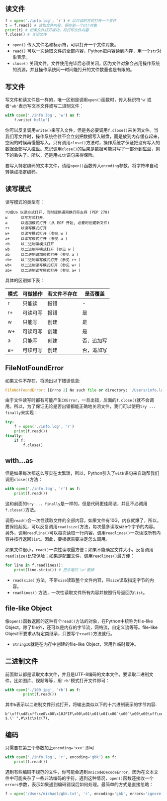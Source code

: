 <a name="34ac43ca"></a>
## 读文件

```python
f = open('./info.log', 'r') # 以只读的方式打开一个文件
t = f.read() # 读取文件内容，保存到一个str对象
print(t) # 如果文件打开成功，将打印文件内容
f.close() # 关闭文件
```

- `open()` 传入文件名和标示符，可以打开一个文件对象。
- `read()` 可以一次读取文件的全部内容，Python把内容读到内存，用一个`str`对象表示。
- `close()` 关闭文件，文件使用完毕后必须关闭，因为文件对象会占用操作系统的资源，并且操作系统同一时间能打开的文件数量也是有限的。

<a name="8d70c35a"></a>
## 写文件

写文件和读文件是一样的，唯一区别是调用`open()`函数时，传入标识符`'w'`或者`'wb'`表示写文本文件或写二进制文件：

```python
with open('./info.log', 'w') as f:
    f.write('hello')
```

你可以反复调用`write()`来写入文件，但是务必要调用`f.close()`来关闭文件。当我们写文件时，操作系统往往不会立刻把数据写入磁盘，而是放到内存缓存起来，空闲的时候再慢慢写入。只有调用`close()`方法时，操作系统才保证把没有写入的数据全部写入磁盘。忘记调用`close()`的后果是数据可能只写了一部分到磁盘，剩下的丢失了。所以，还是用`with`语句来得保险。

要写入特定编码的文本文件，请给`open()`函数传入`encoding`参数，将字符串自动转换成指定编码。

<a name="3ffd735b"></a>
## 读写模式

读写模式的类型有：

```
rU或Ua 以读方式打开, 同时提供通用换行符支持 (PEP 278)
w      以写方式打开，
a      以追加模式打开 (从 EOF 开始, 必要时创建新文件)
r+     以读写模式打开
w+     以读写模式打开 (参见 w )
a+     以读写模式打开 (参见 a )
rb     以二进制读模式打开
wb     以二进制写模式打开 (参见 w )
ab     以二进制追加模式打开 (参见 a )
rb+    以二进制读写模式打开 (参见 r+ )
wb+    以二进制读写模式打开 (参见 w+ )
ab+    以二进制读写模式打开 (参见 a+ )
```

具体的区别如下表：

| 模式 | 可做操作 | 若文件不存在 | 是否覆盖 |
| --- | --- | --- | --- |
| r | 只能读 | 报错 | - |
| r+ | 可读可写 | 报错 | 是 |
| w | 只能写 | 创建 | 是 |
| w+ | 可读可写 | 创建 | 是 |
| a | 只能写 | 创建 | 否，追加写 |
| a+ | 可读可写 | 创建 | 否，追加写 |


<a name="FileNotFoundError"></a>
## FileNotFoundError

如果文件不存在，将抛出以下错误信息:

```python
FileNotFoundError: [Errno 2] No such file or directory: '/Users/info.log'
```

由于文件读写时都有可能产生`IOError`，一旦出错，后面的`f.close()`就不会调用。所以，为了保证无论是否出错都能正确地关闭文件，我们可以使用`try ... finally`来实现：

```python
try:
    f = open('./info.log', 'r')
    print(f.read())
finally:
    if f:
        f.close()
```

<a name="with...as"></a>
## with...as

但是如果每次都这么写实在太繁琐，所以，Python引入了`with`语句来自动帮我们调用`close()`方法：

```python
with open('./info.log', 'r') as f:
    print(f.read())
```

这和前面的`try ... finally`是一样的，但是代码更佳简洁，并且不必调用`f.close()`方法。

调用`read()`会一次性读取文件的全部内容，如果文件有10G，内存就爆了，所以，要保险起见，可以反复调用`read(size)`方法，每次最多读取size个字节的内容。另外，调用`readline()`可以每次读取一行内容，调用`readlines()`一次读取所有内容并按行返回`list`。因此，要根据需要决定怎么调用。

如果文件很小，`read()`一次性读取最方便；如果不能确定文件大小，反复调用`read(size)`比较保险；如果是配置文件，调用`readlines()`最方便：

```python
for line in f.readlines():
    print(line.strip()) # 把末尾的'\n'删掉
```

- `read(size)` 方法，不带`size`读取整个文件内容，带`size`读取指定字节的内容。
- `readlines()` 方法，一次性读取文件所有内容并按照行号返回为`list`。

<a name="16f31f37"></a>
## file-like Object

像`open()`函数返回的这种有个`read()`方法的对象，在Python中统称为file-like Object。除了file外，还可以是内存的字节流，网络流，自定义流等等。file-like Object不要求从特定类继承，只要写个`read()`方法就行。

- `StringIO`就是在内存中创建的file-like Object，常用作临时缓冲。

<a name="20f3736e"></a>
## 二进制文件

前面默认都是读取文本文件，并且是UTF-8编码的文本文件。要读取二进制文件，比如图片、视频等等，用`'rb'`模式打开文件即可：

```python
with open('./100.jpg', 'rb') as f:
        print(f.read())
```

其中`b`表示以二进制文件形式打开，将输出类似以下的十六进制表示的字节内容:

```
b'\xff\xd8\xff\xe0\x00\x10JFIF\x00\x01\x01\x01\x00`\x00`\x00\x00\xff\xe1\x00\x08Exif\x00\x00\xff\xdb\x00C\x00\x08\x06\x06\x07\x06\x05\x08\x07\x07\x07\t\t\x08\n\x0c\x14\r\x0c\x0b\x0b\x0c\x19\x12\x13\x0f\x14\x1d\x1a\x1f\x1e\x1d\x1a\x1c\x1c $.\' ",#\x1c\x1c(7),
```

<a name="cc6c35a3"></a>
## 编码

只需要在第三个参数加上`encoding='xxx'` 即可

```python
with open('./info.log', 'r', encoding='gbk') as f:
    print(f.read())
```

遇到有些编码不规范的文件，你可能会遇到`UnicodeDecodeError`，因为在文本文件中可能夹杂了一些非法编码的字符。遇到这种情况，`open()`函数还接收一个`errors`参数，表示如果遇到编码错误后如何处理。最简单的方式是直接忽略：

```python
f = open('/Users/michael/gbk.txt', 'r', encoding='gbk', errors='ignore')
```


